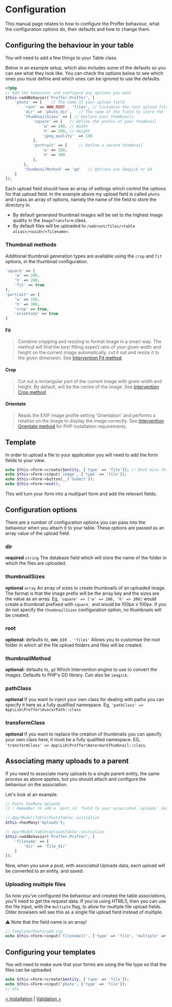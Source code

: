 # Configuration
This manual page relates to how to configure the Proffer behaviour, what the configuration options do, their defaults and how to change them.

## Configuring the behaviour in your table
You will need to add a few things to your Table class.

Below is an example setup, which also includes some of the defaults so you can see what they look like. You can check the options below to
see which ones you must define and which ones can be ignored to use the defaults.

```php
<?php
// Add the behaviour and configure any options you want
$this->addBehavior('Proffer.Proffer', [
	'photo' => [	// The name of your upload field
		'root' => WWW_ROOT . 'files', // Customise the root upload folder here, or omit to use the default
		'dir' => 'photo_dir',	// The name of the field to store the folder
		'thumbnailSizes' => [ // Declare your thumbnails
			'square' => [	// Define the prefix of your thumbnail
				'w' => 200,	// Width
				'h' => 200,	// Height
				'jpeg_quality'	=> 100
			],
			'portrait' => [		// Define a second thumbnail
				'w' => 100,
				'h' => 300
			],
		],
		'thumbnailMethod' => 'gd'	// Options are Imagick or Gd
	]
]);
```

Each upload field should have an array of settings which control the options for that upload field. In the example
above my upload field is called `photo` and I pass an array of options, namely the name of the field to store the
directory in.

* By default generated thumbnail images will be set to the highest image quality in the `ImageTransform` class.
* By default files will be uploaded to `/webroot/files/<table alias>/<uuid>/<filename>`.

### Thumbnail methods
Additional thumbnail generation types are available using the `crop` and `fit` options, in the thumbnail configuration.

```php
'square' => [
    'w' => 200,
    'h' => 200,
    'fit' => true
],
'portrait' => [
    'w' => 150,
    'h' => 300,
    'crop' => true,
    'orientate' => true
]
```

#### Fit
> Combine cropping and resizing to format image in a smart way. The method will find the best fitting aspect ratio of
> your given width and height on the current image automatically, cut it out and resize it to the given dimension.
See [Intervention Fit method](http://image.intervention.io/api/fit)

#### Crop
> Cut out a rectangular part of the current image with given width and height.
By default, will be the centre of the image.
See [Intervention Crop method](http://image.intervention.io/api/crop)

#### Orientate
> Reads the EXIF image profile setting 'Orientation' and performs a rotation on the image to display the image correctly.
See [Intervention Orientate method](http://image.intervention.io/api/orientate) for PHP installation requirements.

## Template
In order to upload a file to your application you will need to add the form fields to your view.
```php
echo $this->Form->create($entity, ['type' => 'file']); // Dont miss this out or no files will upload
echo $this->Form->input('image', ['type' => 'file']);
echo $this->Form->button(__('Submit'));
echo $this->Form->end();
```
This will turn your form into a multipart form and add the relevant fields.

## Configuration options
There are a number of configuration options you can pass into the behaviour when you attach it to your table. These options are passed as an array value of the upload field.

### dir
**required** `string`
The database field which will store the name of the folder in which the files are uploaded.

### thumbnailSizes
**optional** `array`
An array of sizes to create thumbnails of an uploaded image. The format is that the image prefix will be the array key and the sizes are the value as an array.
Eg, `'square' => ['w' => 200, 'h' => 200]` would create a thumbnail prefixed with `square_` and would be 100px x 100px.
If you do not specify the `thumbnailSizes` configuration option, no thumbnails will be created.

### root
**optional:** defaults to, `WWW_DIR . 'files'`
Allows you to customise the root folder in which all the file upload folders and files will be created.

### thumbnailMethod
**optional:** defaults to, `gd`
Which Intervention engine to use to convert the images. Defaults to PHP's GD library. Can also be `imagick`.

### pathClass
**optional**
If you want to inject your own class for dealing with paths you can specify it here as a fully qualified namespace.
Eg, `'pathClass' => App\Lib\Proffer\AvatarPath::class`

### transformClass
**optional**
If you want to replace the creation of thumbnails you can specify your own class here, it must be a fully qualified namespace.
EG, `'transformClass' => App\Lib\Proffer\WatermarkThumbnail::class`.

## Associating many uploads to a parent
If you need to associate many uploads to a single parent entity, the same process as above applies, but you should attach
and configure the behaviour on the association.

Let's look at an example.

```php
// Posts hasMany Uploads
// ! Remember to add a `post_id` field to your associated `uploads` database table.

// App\Model\Table\PostsTable::initialize
$this->hasMany('Uploads');

// App\Model\Table\UploadsTable::initialize
$this->addBehavior('Proffer.Proffer', [
    'filename' => [
        'dir' => 'file_dir'
    ]
]);
```

Now, when you save a post, with associated Uploads data, each upload will be converted to an entity, and saved.

### Uploading multiple files
So now you've configured the behaviour and created the table associations, you'll need to get the request data. If you're
using HTML5, then you can use the file input, with the `multiple` flag, to allow for multiple file upload fields. Older
browsers will see this as a single file upload field instead of multiple.

:warning: Note that the field name is an array!

```php
// Template/Posts/add.ctp
echo $this->Form->input('filename[]', ['type' => 'file', 'multiple' => true, 'label' => 'Files to upload']);
```

## Configuring your templates
You will need to make sure that your forms are using the file type so that the files can be uploaded.

```php
echo $this->Form->create($entity, ['type' => 'file']);
echo $this->Form->input('photo', ['type' => 'file']);
// etc
```

[< Installation](installation.md) | [Validation >](validation.md)
